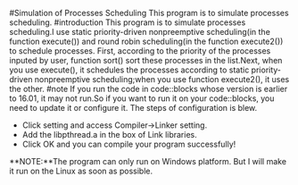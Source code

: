 #Simulation of Processes Scheduling
This program is to simulate processes scheduling.
#introduction
This program is to simulate processes scheduling.I use static priority-driven nonpreemptive scheduling(in the function execute()) and round robin scheduling(in the function execute2()) to schedule processes.
First, according to the priority of the processes inputed by user, function sort() sort these processes in the list.Next, when you use execute(), it schedules the processes according to static priority-driven nonpreemptive scheduling;when you use function execute2(), it uses the other.
#note
If you run the code in code::blocks whose version is earlier to 16.01, it may not run.So if you want to run it on your code::blocks, you need to update it or configure it. The steps of configuration is blew.

- Click setting and access Compiler-\>Linker setting.
- Add the libpthread.a in the box of Link libraries.
- Click OK and you can compile your program successfully!

**NOTE:**The program can only run on Windows platform. But I will make it run on the Linux as soon as possible.
